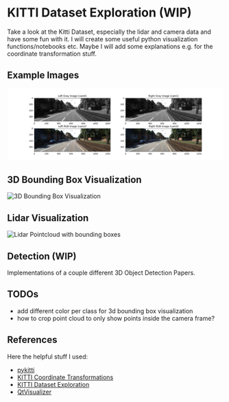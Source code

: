 # KITTI Dataset Exploration (WIP)

Take a look at the Kitti Dataset, especially the lidar and camera data and have some fun with it. I will create some useful python visualization functions/notebooks etc. Maybe I will add some explanations e.g. for the coordinate transformation stuff.

## Example Images

![Four camera plots](assets/images.png)

## 3D Bounding Box Visualization

![3D Bounding Box Visualization](assets/3d_bboxes.gif)

## Lidar Visualization

![Lidar Pointcloud with bounding boxes](assets/pcl_data.gif)


## Detection (WIP) 

Implementations of a couple different 3D Object Detection Papers.


## TODOs 

- add different color per class for 3d bounding box visualization
- how to crop point cloud to only show points inside the camera frame? 

## References 

Here the helpful stuff I used:

* [pykitti](https://github.com/utiasSTARS/pykitti)
* [KITTI Coordinate Transformations](https://towardsdatascience.com/kitti-coordinate-transformations-125094cd42fb)
* [KITTI Dataset Exploration](https://github.com/navoshta/KITTI-Dataset)
* [QtVisualizer](https://github.com/MarkMuth/QtKittiVisualizer)
